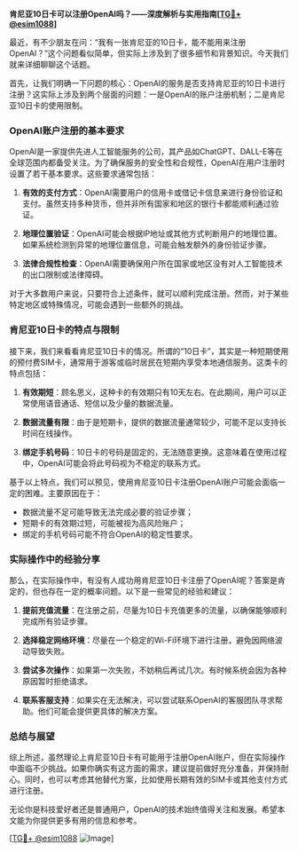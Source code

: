 **肯尼亚10日卡可以注册OpenAI吗？——深度解析与实用指南[[TG💪+ @esim1088](https://t.me/s/esim1088)]**

最近，有不少朋友在问：“我有一张肯尼亚的10日卡，能不能用来注册OpenAI？”这个问题看似简单，但实际上涉及到了很多细节和背景知识。今天我们就来详细聊聊这个话题。

首先，让我们明确一下问题的核心：OpenAI的服务是否支持肯尼亚的10日卡进行注册？这实际上涉及到两个层面的问题：一是OpenAI的账户注册机制；二是肯尼亚10日卡的使用限制。

### OpenAI账户注册的基本要求

OpenAI是一家提供先进人工智能服务的公司，其产品如ChatGPT、DALL-E等在全球范围内都备受关注。为了确保服务的安全性和合规性，OpenAI在用户注册时设置了若干基本要求。这些要求通常包括：

1. **有效的支付方式**：OpenAI需要用户的信用卡或借记卡信息来进行身份验证和支付。虽然支持多种货币，但并非所有国家和地区的银行卡都能顺利通过验证。
   
2. **地理位置验证**：OpenAI可能会根据IP地址或其他方式判断用户的地理位置。如果系统检测到异常的地理位置信息，可能会触发额外的身份验证步骤。

3. **法律合规性检查**：OpenAI需要确保用户所在国家或地区没有对人工智能技术的出口限制或法律障碍。

对于大多数用户来说，只要符合上述条件，就可以顺利完成注册。然而，对于某些特定地区或特殊情况，可能会遇到一些额外的挑战。

### 肯尼亚10日卡的特点与限制

接下来，我们来看看肯尼亚10日卡的情况。所谓的“10日卡”，其实是一种短期使用的预付费SIM卡，通常用于游客或临时居民在短期内享受本地通信服务。这类卡的特点包括：

1. **有效期短**：顾名思义，这种卡的有效期只有10天左右。在此期间，用户可以正常使用语音通话、短信以及少量的数据流量。

2. **数据流量有限**：由于是短期卡，提供的数据流量通常较少，可能不足以支持长时间在线操作。

3. **绑定手机号码**：10日卡的号码是固定的，无法随意更换。这意味着在使用过程中，OpenAI可能会将此号码视为不稳定的联系方式。

基于以上特点，我们可以预见，使用肯尼亚10日卡注册OpenAI账户可能会面临一定的困难。主要原因在于：

- 数据流量不足可能导致无法完成必要的验证步骤；
- 短期卡的有效期过短，可能被视为高风险账户；
- 绑定的手机号码可能不符合OpenAI的稳定性要求。

### 实际操作中的经验分享

那么，在实际操作中，有没有人成功用肯尼亚10日卡注册了OpenAI呢？答案是肯定的，但也存在一定的概率问题。以下是一些常见的经验和建议：

1. **提前充值流量**：在注册之前，尽量为10日卡充值更多的流量，以确保能够顺利完成所有验证步骤。

2. **选择稳定网络环境**：尽量在一个稳定的Wi-Fi环境下进行注册，避免因网络波动导致失败。

3. **尝试多次操作**：如果第一次失败，不妨稍后再试几次。有时候系统会因为各种原因暂时拒绝请求。

4. **联系客服支持**：如果实在无法解决，可以尝试联系OpenAI的客服团队寻求帮助。他们可能会提供更具体的解决方案。

### 总结与展望

综上所述，虽然理论上肯尼亚10日卡有可能用于注册OpenAI账户，但在实际操作中面临不少挑战。如果你确实有这方面的需求，建议提前做好充分准备，并保持耐心。同时，也可以考虑其他替代方案，比如使用长期有效的SIM卡或其他支付方式进行注册。

无论你是科技爱好者还是普通用户，OpenAI的技术始终值得关注和发展。希望本文能为你提供更多有用的信息和参考。

[[TG💪+ @esim1088](https://t.me/s/esim1088) ![Image](https://i.postimg.cc/4NQfJmqS/Snipaste-2025-05-13-00-14-12.png)]